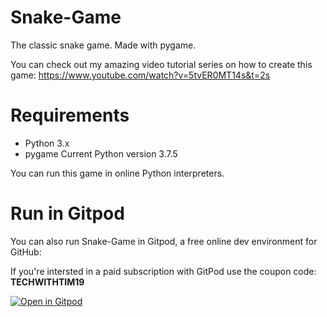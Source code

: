 # Snake-Game
The classic snake game. Made with pygame.

You can check out my amazing video tutorial series on how to create this game: https://www.youtube.com/watch?v=5tvER0MT14s&t=2s 

# Requirements
- Python 3.x
- pygame
Current Python version 3.7.5

You can run this game in online Python interpreters.
# Run in Gitpod

You can also run Snake-Game in Gitpod, a free online dev environment for GitHub:

If you're intersted in a paid subscription with GitPod use the coupon code: **TECHWITHTIM19**

[![Open in Gitpod](https://gitpod.io/button/open-in-gitpod.svg)](https://gitpod.io/#https://github.com/techwithtim/Snake-Game/blob/master/snake.py)
